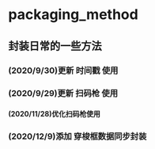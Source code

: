 # packaging_method
## 封装日常的一些方法
### (2020/9/30)更新 时间戳 使用
### (2020/9/29)更新 扫码枪 使用
#### (2020/11/28)优化扫码枪使用
### (2020/12/9)添加 穿梭框数据同步封装

